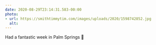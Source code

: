 ```yaml
---
date: 2020-08-29T23:14:31.583-00:00
photo:
- url: https://smithtimmytim.com/images/uploads/2020/1598742852.jpg
  alt: 
---
```

Had a fantastic week in Palm Springs 🌴

